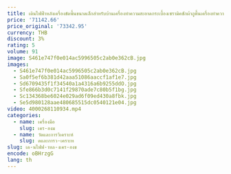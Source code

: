 ```yaml
---
title: เดินไฟฟ้าหลังเครื่องขัดพื้นขนาดเล็กสําหรับบ้านเครื่องทําความสะอาดกระเบื้องเซรามิคซักผ้าถูพื้นเครื่องทําความสะอาดขนาดเล็ก
price: '71142.66'
price_original: '73342.95'
currency: THB
discount: 3%
rating: 5
volume: 91
image: S461e747f0e014ac5996505c2ab0e362cB.jpg
images:
  - S461e747f0e014ac5996505c2ab0e362cB.jpg
  - Sa0f5ef6b381d42aaa51086aaccf1af1e7.jpg
  - Sd6709435f1f34540a1a4316a6b9255ddO.jpg
  - Sfe866b3d0c7141f29870ade7c80b5f1bg.jpg
  - Sc134368be6024e029ad6f09ed430a8fbk.jpg
  - Se5d980128aae480685515dc0540121e04.jpg
video: 4000268110934.mp4
categories:
  - name: เครื่องมือ
    slug: เคร-องม
  - name: วัดและการวิเคราะห์
    slug: ดและการว-เคราะห
slug: เด-นไฟฟ-าหล-งเคร-องข
encode: oBHrzgG
lang: th
---
```

  